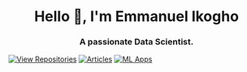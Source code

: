 <h1 align="center">Hello 👋, I'm Emmanuel Ikogho</h1>
<h3 align="center">A passionate Data Scientist.</h3>

[![View Repositories](https://img.shields.io/badge/View-My_Repositories-blue?logo=GitHub)](https://github.com/ikoghoemmanuell?tab=repositories)
[![Articles](https://img.shields.io/badge/MEDIUM-Articles-purple?logo=Medium)](https://medium.com/@emmanuel.ikogho)
[![ML Apps](https://img.shields.io/badge/ML-Apps-yellow)](https://huggingface.co/ikoghoemmanuell)
